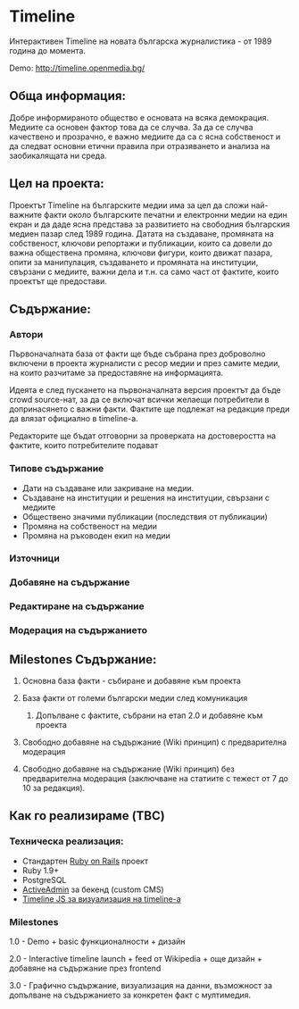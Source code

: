 # Тimeline

Интерактивен Timeline на новата българска журналистика - от 1989 година до момента.

Demo: http://timeline.openmedia.bg/

## Обща информация:

Добре информираното общество е основата на всяка демокрация. Медиите са основен фактор това да се случва. За да се случва качествено и прозрачно, е важно медиите да са с ясна собственост и да следват основни етични правила при отразяването и анализа на заобикалящата ни среда.

## Цел на проекта:

Проектът Timeline на българските медии има за цел да сложи най-важните факти около българските печатни и електронни медии на един екран и да даде ясна представа за развитието на свободния българския медиен пазар след 1989 година. Датата на създаване, промяната на собственост, ключови репортажи и публикации, които са довели до важна обществена промяна, ключови фигури, които движат пазара, опити за манипулация, създаването и промяната на институции, свързани с медиите, важни дела и т.н. са само част от фактите, които проектът ще предостави.

## Съдържание:

### Автори

Първоначалната база от факти ще бъде събрана през доброволно включени в проекта журналисти с ресор медии и през самите медии, на които разчитаме за предоставяне на информацията.

Идеята е след пускането на първоначалната версия проектът да бъде crowd source-нат, за да се включат всички желаещи потребители в допринасянето с важни факти. Фактите ще подлежат на редакция преди да влязат официално в timeline-a.

Редакторите ще бъдат отговорни за проверката на достоверостта на фактите, които потребителите подават

### Типове съдържание

* Дати на създаване или закриване на медии.
* Създаване на институции и решения на институции, свързани с медиите
* Обществено значими публикации (последствия от публикации)
* Промяна на собственост на медии
* Промяна на ръководен екип на медии

### Източници

### Добавяне на съдържание

### Редактиране на съдържание

### Модерация на съдържанието

## Milestones Съдържание:

1. Основна база факти - събиране и добавяне към проекта

2. База факти от големи български медии след комуникация

	1. Допълване с фактите, събрани на етап 2.0 и добавяне към проекта

3. Свободно добавяне на съдържание (Wiki принцип) с предварителна модерация

4. Свободно добавяне на съдържание (Wiki принцип) без предварителна модерация (заключване на статиите с тежест от 7 до 10 за редакция).

## Как го реализираме (TBC)

### Техническа реализация:

- Стандартен [Ruby on Rails](http://rubyonrails.org/) проект
- Ruby 1.9+
- PostgreSQL
- [ActiveAdmin](http://activeadmin.info/) за бекенд (custom CMS)
- [Timeline JS за визуализация на timeline-а](http://timeline.verite.co/)

### Milestones

1.0 - Demo + basic функционалности + дизайн

2.0 - Interactive timeline launch + feed от Wikipedia + още дизайн + добавяне на съдържание през frontend

3.0 - Графично съдържание, визуализация на данни, възможност за допълване на съдържанието за конкретен факт с мултимедия.